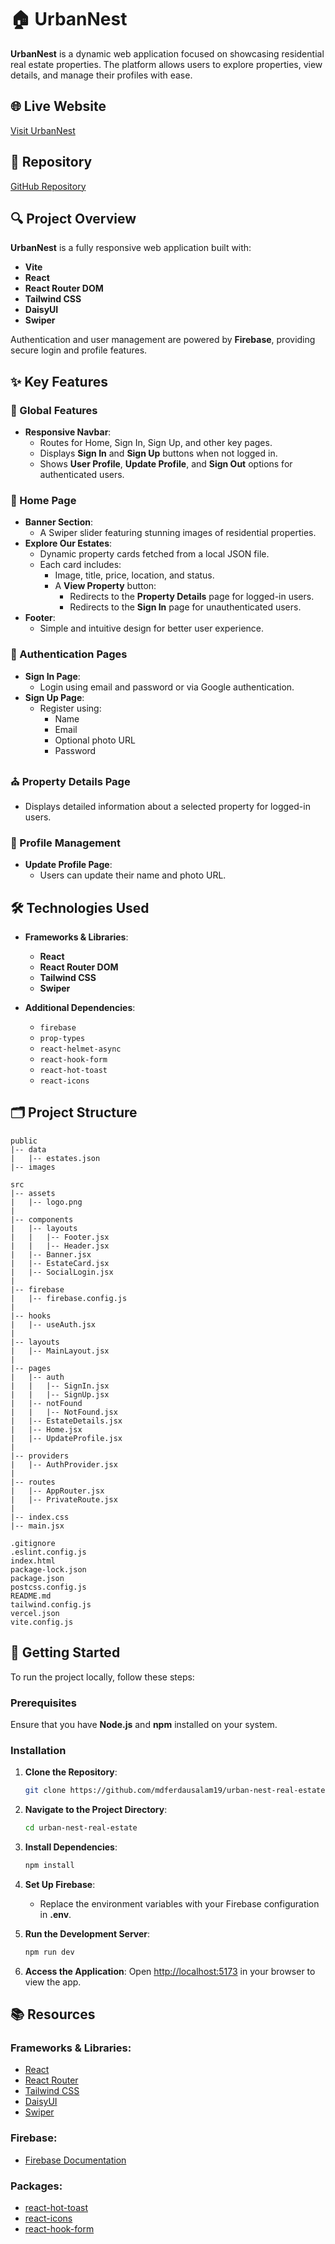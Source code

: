 # 🏠 UrbanNest

**UrbanNest** is a dynamic web application focused on showcasing residential real estate properties. The platform allows users to explore properties, view details, and manage their profiles with ease.

## 🌐 Live Website

[Visit UrbanNest](https://urban-nest-real-estate.vercel.app/)

## 📂 Repository

[GitHub Repository](https://github.com/mdferdausalam19/urban-nest-real-estate)

## 🔍 Project Overview

**UrbanNest** is a fully responsive web application built with:

- **Vite**
- **React**
- **React Router DOM**
- **Tailwind CSS**
- **DaisyUI**
- **Swiper**

Authentication and user management are powered by **Firebase**, providing secure login and profile features.

## ✨ Key Features

### 🌟 Global Features

- **Responsive Navbar**:
  - Routes for Home, Sign In, Sign Up, and other key pages.
  - Displays **Sign In** and **Sign Up** buttons when not logged in.
  - Shows **User Profile**, **Update Profile**, and **Sign Out** options for authenticated users.

### 🏡 Home Page

- **Banner Section**:
  - A Swiper slider featuring stunning images of residential properties.
- **Explore Our Estates**:
  - Dynamic property cards fetched from a local JSON file.
  - Each card includes:
    - Image, title, price, location, and status.
    - A **View Property** button:
      - Redirects to the **Property Details** page for logged-in users.
      - Redirects to the **Sign In** page for unauthenticated users.
- **Footer**:
  - Simple and intuitive design for better user experience.

### 🔐 Authentication Pages

- **Sign In Page**:
  - Login using email and password or via Google authentication.
- **Sign Up Page**:
  - Register using:
    - Name
    - Email
    - Optional photo URL
    - Password

### ⛪ Property Details Page

- Displays detailed information about a selected property for logged-in users.

### 📝 Profile Management

- **Update Profile Page**:
  - Users can update their name and photo URL.

## 🛠️ Technologies Used

- **Frameworks & Libraries**:

  - **React**
  - **React Router DOM**
  - **Tailwind CSS**
  - **Swiper**

- **Additional Dependencies**:
  - `firebase`
  - `prop-types`
  - `react-helmet-async`
  - `react-hook-form`
  - `react-hot-toast`
  - `react-icons`

## 🗂️ Project Structure

```plaintext
public
|-- data
|   |-- estates.json
|-- images

src
|-- assets
|   |-- logo.png
|
|-- components
|   |-- layouts
|   |   |-- Footer.jsx
|   |   |-- Header.jsx
|   |-- Banner.jsx
|   |-- EstateCard.jsx
|   |-- SocialLogin.jsx
|
|-- firebase
|   |-- firebase.config.js
|
|-- hooks
|   |-- useAuth.jsx
|
|-- layouts
|   |-- MainLayout.jsx
|
|-- pages
|   |-- auth
|   |   |-- SignIn.jsx
|   |   |-- SignUp.jsx
|   |-- notFound
|   |   |-- NotFound.jsx
|   |-- EstateDetails.jsx
|   |-- Home.jsx
|   |-- UpdateProfile.jsx
|
|-- providers
|   |-- AuthProvider.jsx
|
|-- routes
|   |-- AppRouter.jsx
|   |-- PrivateRoute.jsx
|
|-- index.css
|-- main.jsx

.gitignore
.eslint.config.js
index.html
package-lock.json
package.json
postcss.config.js
README.md
tailwind.config.js
vercel.json
vite.config.js
```

## 🚀 Getting Started

To run the project locally, follow these steps:

### Prerequisites

Ensure that you have **Node.js** and **npm** installed on your system.

### Installation

1. **Clone the Repository**:

   ```bash
   git clone https://github.com/mdferdausalam19/urban-nest-real-estate.git
   ```

2. **Navigate to the Project Directory**:

   ```bash
   cd urban-nest-real-estate
   ```

3. **Install Dependencies**:

   ```bash
   npm install
   ```

4. **Set Up Firebase**:

   - Replace the environment variables with your Firebase configuration in **.env**.

5. **Run the Development Server**:

   ```bash
   npm run dev
   ```

6. **Access the Application**:
   Open [http://localhost:5173](http://localhost:5173) in your browser to view the app.

## 📚 Resources

### **Frameworks & Libraries**:

- [React](https://react.dev/)
- [React Router](https://reactrouter.com/)
- [Tailwind CSS](https://tailwindcss.com/)
- [DaisyUI](https://daisyui.com/)
- [Swiper](https://swiperjs.com/)

### **Firebase**:

- [Firebase Documentation](https://firebase.google.com/docs)

### **Packages**:

- [react-hot-toast](https://react-hot-toast.com/)
- [react-icons](https://react-icons.github.io/react-icons/)
- [react-hook-form](https://react-hook-form.com/)
